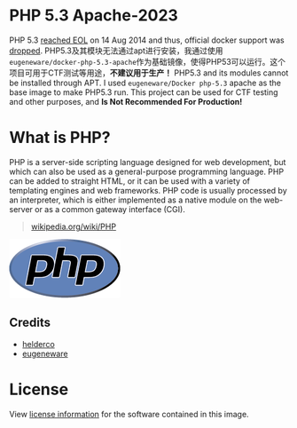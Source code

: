 # PHP 5.3 Apache-2023

PHP 5.3 [reached EOL](http://php.net/eol.php) on 14 Aug 2014 and thus, official docker support was [dropped](https://github.com/docker-library/php/pull/20).
PHP5.3及其模块无法通过apt进行安装，我通过使用`eugeneware/docker-php-5.3-apache`作为基础镜像，使得PHP53可以运行。这个项目可用于CTF测试等用途，**不建议用于生产！**
PHP5.3 and its modules cannot be installed through APT. I used `eugeneware/Docker php-5.3` apache as the base image to make PHP5.3 run. This project can be used for CTF testing and other purposes, and **Is Not Recommended For Production!**

# What is PHP?

PHP is a server-side scripting language designed for web development, but which can also be used as a general-purpose programming language. PHP can be added to straight HTML, or it can be used with a variety of templating engines and web frameworks. PHP code is usually processed by an interpreter, which is either implemented as a native module on the web-server or as a common gateway interface (CGI).

> [wikipedia.org/wiki/PHP](http://en.wikipedia.org/wiki/PHP)

![logo](https://raw.githubusercontent.com/docker-library/docs/master/php/logo.png)


## Credits

- [helderco](https://github.com/helderco/docker-php-5.3)
- [eugeneware](https://github.com/eugeneware/docker-php-5.3-apache)

# License

View [license information](http://php.net/license/) for the software contained in this image.

